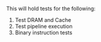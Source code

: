 This will hold tests for the following:

1. Test DRAM and Cache
2. Test pipeline execution
3. Binary instruction tests

